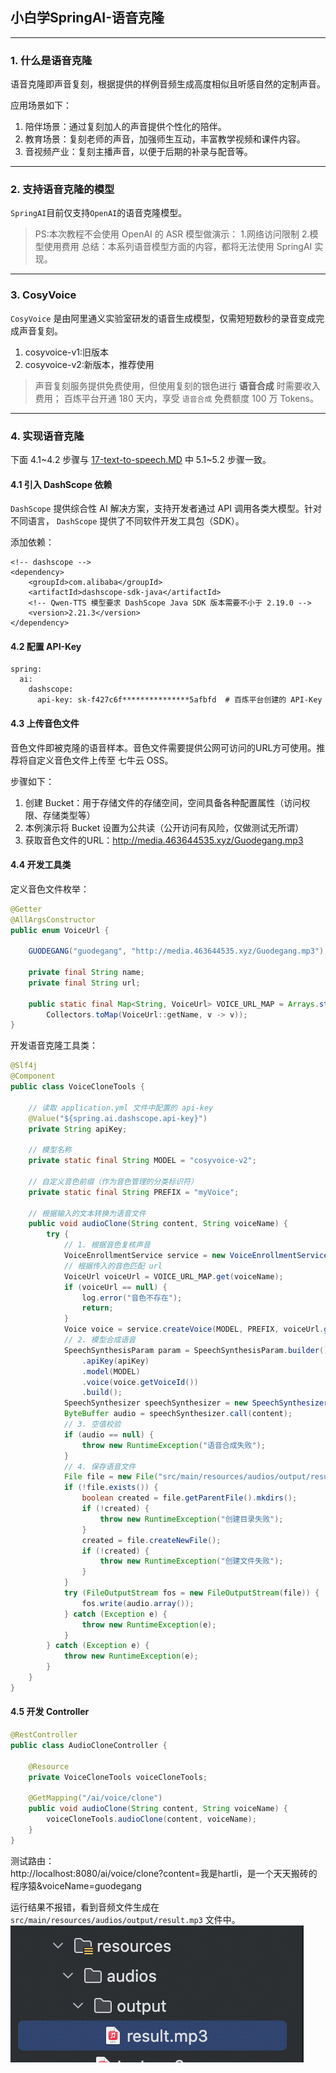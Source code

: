 ## 小白学SpringAI-语音克隆

---

### 1. 什么是语音克隆

语音克隆即声音复刻，根据提供的样例音频生成高度相似且听感自然的定制声音。

应用场景如下：
1. 陪伴场景：通过复刻加人的声音提供个性化的陪伴。
2. 教育场景：复刻老师的声音，加强师生互动，丰富教学视频和课件内容。
3. 音视频产业：复刻主播声音，以便于后期的补录与配音等。

---

### 2. 支持语音克隆的模型

`SpringAI`目前仅支持`OpenAI`的语音克隆模型。

> PS:本次教程不会使用 OpenAI 的 ASR 模型做演示：
> 1.网络访问限制
> 2.模型使用费用
> 总结：本系列语音模型方面的内容，都将无法使用 SpringAI 实现。

---

### 3. CosyVoice

`CosyVoice` 是由阿里通义实验室研发的语音生成模型，仅需短短数秒的录音变成完成声音复刻。

1. cosyvoice-v1:旧版本
2. cosyvoice-v2:新版本，推荐使用

> 声音复刻服务提供免费使用，但使用复刻的银色进行 **语音合成** 时需要收入费用；
> 百炼平台开通 180 天内，享受 `语音合成` 免费额度 100 万 Tokens。

---

### 4. 实现语音克隆

下面 4.1~4.2 步骤与 [17-text-to-speech.MD](./17-text-to-speech.MD) 中 5.1~5.2 步骤一致。

#### 4.1 引入 DashScope 依赖
`DashScope` 提供综合性 AI 解决方案，支持开发者通过 API 调用各类大模型。针对不同语言， `DashScope` 提供了不同软件开发工具包（SDK）。

添加依赖：

```
<!-- dashscope -->
<dependency>
    <groupId>com.alibaba</groupId>
    <artifactId>dashscope-sdk-java</artifactId>
    <!-- Qwen-TTS 模型要求 DashScope Java SDK 版本需要不小于 2.19.0 -->
    <version>2.21.3</version>
</dependency>
```

#### 4.2 配置 API-Key

```
spring:
  ai:
    dashscope:
      api-key: sk-f427c6f***************5afbfd  # 百炼平台创建的 API-Key
```

#### 4.3 上传音色文件

音色文件即被克隆的语音样本。音色文件需要提供公网可访问的URL方可使用。推荐将自定义音色文件上传至 七牛云 OSS。

步骤如下：
1. 创建 Bucket：用于存储文件的存储空间，空间具备各种配置属性（访问权限、存储类型等）
2. 本例演示将 Bucket 设置为公共读（公开访问有风险，仅做测试无所谓）
3. 获取音色文件的URL：http://media.463644535.xyz/Guodegang.mp3

#### 4.4 开发工具类

定义音色文件枚举：

```java
@Getter
@AllArgsConstructor
public enum VoiceUrl {

    GUODEGANG("guodegang", "http://media.463644535.xyz/Guodegang.mp3");

    private final String name;
    private final String url;

    public static final Map<String, VoiceUrl> VOICE_URL_MAP = Arrays.stream(VoiceUrl.values()).collect(
        Collectors.toMap(VoiceUrl::getName, v -> v));
}
```

开发语音克隆工具类：

```java
@Slf4j
@Component
public class VoiceCloneTools {

    // 读取 application.yml 文件中配置的 api-key
    @Value("${spring.ai.dashscope.api-key}")
    private String apiKey;

    // 模型名称
    private static final String MODEL = "cosyvoice-v2";

    // 自定义音色前缀（作为音色管理的分类标识符）
    private static final String PREFIX = "myVoice";

    // 根据输入的文本转换为语音文件
    public void audioClone(String content, String voiceName) {
        try {
            // 1. 根据音色复核声音
            VoiceEnrollmentService service = new VoiceEnrollmentService(apiKey);
            // 根据传入的音色匹配 url
            VoiceUrl voiceUrl = VOICE_URL_MAP.get(voiceName);
            if (voiceUrl == null) {
                log.error("音色不存在");
                return;
            }
            Voice voice = service.createVoice(MODEL, PREFIX, voiceUrl.getUrl());
            // 2. 模型合成语音
            SpeechSynthesisParam param = SpeechSynthesisParam.builder()
                .apiKey(apiKey)
                .model(MODEL)
                .voice(voice.getVoiceId())
                .build();
            SpeechSynthesizer speechSynthesizer = new SpeechSynthesizer(param, null);  // 非流式第二个参数设置为空
            ByteBuffer audio = speechSynthesizer.call(content);
            // 3. 空值校验
            if (audio == null) {
                throw new RuntimeException("语音合成失败");
            }
            // 4. 保存语音文件
            File file = new File("src/main/resources/audios/output/result.mp3");
            if (!file.exists()) {
                boolean created = file.getParentFile().mkdirs();
                if (!created) {
                    throw new RuntimeException("创建目录失败");
                }
                created = file.createNewFile();
                if (!created) {
                    throw new RuntimeException("创建文件失败");
                }
            }
            try (FileOutputStream fos = new FileOutputStream(file)) {
                fos.write(audio.array());
            } catch (Exception e) {
                throw new RuntimeException(e);
            }
        } catch (Exception e) {
            throw new RuntimeException(e);
        }
    }
}
```

#### 4.5 开发 Controller

```java
@RestController
public class AudioCloneController {

    @Resource
    private VoiceCloneTools voiceCloneTools;

    @GetMapping("/ai/voice/clone")
    public void audioClone(String content, String voiceName) {
        voiceCloneTools.audioClone(content, voiceName);
    }
}
```

测试路由：<br/>
http://localhost:8080/ai/voice/clone?content=我是hartli，是一个天天搬砖的程序猿&voiceName=guodegang

运行结果不报错，看到音频文件生成在 `src/main/resources/audios/output/result.mp3` 文件中。
![运行结果](materials/19/result.png)
   

